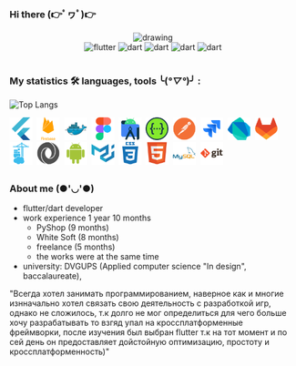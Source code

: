 ###  Hi there (👉ﾟヮﾟ)👉

<div id="header" align="center">
  <img src="https://c.tenor.com/WHOwHxdVSQIAAAAC/tenor.gif" alt="drawing" height="130" />
</div>
<div id="header" align="center">
  <img src="https://img.shields.io/badge/Flutter-%2302569B.svg?style=for-the-badge&logo=Flutter&logoColor=white&style=flat" alt="flutter" />
  <img src="https://img.shields.io/badge/dart-%230175C2.svg?style=for-the-badge&logo=dart&logoColor=white&style=flat" alt="dart" />
  <img src="https://img.shields.io/badge/jira-%230A0FFF.svg?style=for-the-badge&logo=jira&logoColor=white&style=flat" alt="dart" />
  <img src="https://img.shields.io/badge/Android-3DDC84?style=for-the-badge&logo=android&style=flat&logoColor=white" alt="dart" />
  <img src="https://img.shields.io/badge/iOS-000000?style=for-the-badge&logo=ios&logoColor=white&style=flat" alt="dart" />
</div>
<div id="header" align="center">
  <img src="https://komarev.com/ghpvc/?username=pib0di&color=blue" alt=""/>
</div>


###  My statistics :hammer_and_wrench: languages, tools  ╰(*°▽°*)╯ :


![Top Langs](https://github-readme-stats.vercel.app/api/top-langs/?username=pib0di&hide=CMake,C++,c++,cpp,Cpp,cp,c,C&layout=compact)
<div>
  <img src="https://github.com/devicons/devicon/blob/master/icons/flutter/flutter-original.svg" title="Flutter" alt="Flutter" width="40" height="40"/>&nbsp;
  <img src="https://github.com/devicons/devicon/blob/master/icons/firebase/firebase-plain-wordmark.svg" title="Firebase" alt="Firebase" width="40" height="40"/>&nbsp;
  <img src="https://raw.githubusercontent.com/devicons/devicon/6910f0503efdd315c8f9b858234310c06e04d9c0/icons/docker/docker-original.svg" title="docker" alt="docker" width="40" height="40"/>&nbsp;
  <img src="https://github.com/devicons/devicon/blob/master/icons/figma/figma-original.svg" title="figma" alt="figma" width="40" height="40"/>&nbsp;
  <img src="https://github.com/devicons/devicon/blob/master/icons/androidstudio/androidstudio-original.svg" title="androidstudio" alt="androidstudio" width="40" height="40"/>&nbsp;
  <img src="https://github.com/devicons/devicon/blob/master/icons/swagger/swagger-original.svg" title="swagger" alt="swagger" width="40" height="40"/>&nbsp;
  <img src="https://github.com/devicons/devicon/blob/master/icons/postman/postman-original.svg" title="postman" alt="postman" width="40" height="40"/>&nbsp;
  <img src="https://github.com/devicons/devicon/blob/master/icons/jira/jira-original.svg" title="jira" alt="jira" width="40" height="40"/>&nbsp;
  <img src="https://github.com/devicons/devicon/blob/master/icons/dart/dart-original.svg" title="dart" alt="dart" width="40" height="40"/>&nbsp;
  <img src="https://github.com/devicons/devicon/blob/master/icons/gitlab/gitlab-original.svg" title="gitlab" alt="gitlab" width="40" height="40"/>&nbsp;
  <img src="https://github.com/devicons/devicon/blob/master/icons/portainer/portainer-original.svg" title="portainer" alt="portainer" width="40" height="40"/>&nbsp;
  <img src="https://github.com/devicons/devicon/blob/master/icons/json/json-plain.svg" title="json" alt="json" width="40" height="40"/>&nbsp;
  <img src="https://github.com/devicons/devicon/blob/master/icons/android/android-original.svg" title="android" alt="android" width="40" height="40"/>&nbsp;
  <img src="https://github.com/devicons/devicon/blob/master/icons/materialui/materialui-original.svg" title="Material UI" alt="Material UI" width="40" height="40"/>&nbsp;
  <img src="https://github.com/devicons/devicon/blob/master/icons/css3/css3-plain-wordmark.svg"  title="CSS3" alt="CSS" width="40" height="40"/>&nbsp;
  <img src="https://github.com/devicons/devicon/blob/master/icons/html5/html5-original.svg" title="HTML5" alt="HTML" width="40" height="40"/>&nbsp;
  <img src="https://github.com/devicons/devicon/blob/master/icons/mysql/mysql-original-wordmark.svg" title="MySQL"  alt="MySQL" width="40" height="40"/>&nbsp;
  <img src="https://github.com/devicons/devicon/blob/master/icons/git/git-original-wordmark.svg" title="Git" **alt="Git" width="40" height="40"/>
</div>

##


###  About me  (●'◡'●)
 - flutter/dart developer
 - work experience 1 year 10 months
   - PyShop (9 months)
   - White Soft (8 months)
   - freelance (5 months)
   - the works were at the same time
 - university: DVGUPS (Applied computer science "In design", baccalaureate),

"Всегда хотел занимать программированием, наверное как и многие изнначально хотел связать свою деятельность с разработкой игр, однако не сложилось, т.к долго не мог определиться для чего больше хочу разрабатывать то взгяд упал на кроссплатформенные фреймворки, после изучения был выбран flutter т.к на тот момент и по сей день он предоставляет дойстойную оптимизацию, простоту и кроссплатформенность)" 
<!--

**Pib0di/pib0di** is a ✨ _special_ ✨ repository because its `README.md` (this file) appears on your GitHub profile.

Here are some ideas to get you started:

- 🔭 I’m currently working on ...
- 🌱 I’m currently learning ...
- 👯 I’m looking to collaborate on ...
- 🤔 I’m looking for help with ...
- 💬 Ask me about ...
- 📫 How to reach me: ...
- 😄 Pronouns: ...
- ⚡ Fun fact: ...
-->
